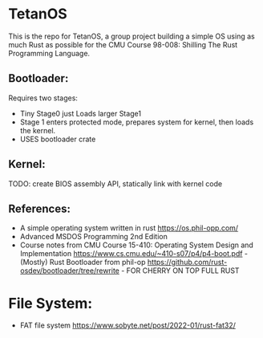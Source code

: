 # TetanOS
This is the repo for TetanOS, a group project building a simple OS using as much Rust as possible for the CMU Course 98-008: Shilling The Rust Programming Language.

## Bootloader:

Requires two stages: 
- Tiny Stage0 just Loads larger Stage1 
- Stage 1 enters protected mode, prepares system for kernel, then loads the kernel.
- USES bootloader crate

## Kernel:
TODO: create BIOS assembly API, statically link with kernel code 

## References:
- A simple operating system written in rust https://os.phil-opp.com/
- Advanced MSDOS Programming 2nd Edition
- Course notes from CMU Course 15-410: Operating System Design and Implementation https://www.cs.cmu.edu/~410-s07/p4/p4-boot.pdf
-(Mostly) Rust Bootloader from phil-op https://github.com/rust-osdev/bootloader/tree/rewrite - FOR CHERRY ON TOP FULL RUST

# File System:
- FAT file system https://www.sobyte.net/post/2022-01/rust-fat32/
